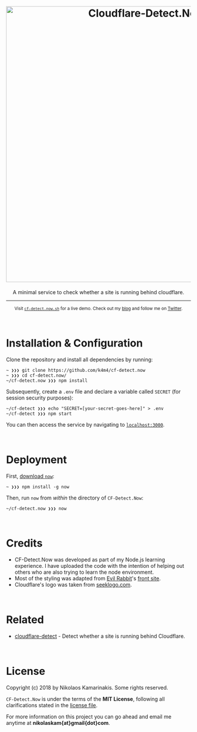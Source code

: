 <h1 align="center">
	<img width="750" src="https://nikolaskama.me/content/images/2018/02/cf-detect.png" alt="Cloudflare-Detect.Now">
</h1>

<p align="center">A minimal service to check whether a site is running behind cloudflare.</p>

---

<p align="center">
	<sub>Visit <a href="https://cf-detect.now.sh"><code>cf-detect.now.sh</code></a> for a live demo. Check out my <a href="https://nikolaskama.me">blog</a> and follow me on <a href="https://twitter.com/nikolaskama">Twitter</a>.</sub>
</p>


<br>

# Installation & Configuration

Clone the repository and install all dependencies by running:

```
~ ❯❯❯ git clone https://github.com/k4m4/cf-detect.now
~ ❯❯❯ cd cf-detect.now/
~/cf-detect.now ❯❯❯ npm install
```

Subsequently, create a `.env` file and declare a variable called `SECRET` (for session security purposes):

```
~/cf-detect ❯❯❯ echo "SECRET=[your-secret-goes-here]" > .env
~/cf-detect ❯❯❯ npm start
```

You can then access the service by navigating to [`localhost:3000`](http://localhost:3000/).


<br>

# Deployment

First, [download `now`](https://zeit.co/download):

```
~ ❯❯❯ npm install -g now
```

Then, run `now` from *within* the directory of `CF-Detect.Now`:

```
~/cf-detect.now ❯❯❯ now
```


<br>

# Credits
- CF-Detect.Now was developed as part of my Node.js learning experience. I have uploaded the code with the intention of helping out others who are also trying to learn the node environment.
- Most of the styling was adapted from [Evil Rabbit](https://twitter.com/evilrabbit_)'s [front site](https://github.com/evilrabbit/front).
- Cloudflare's logo was taken from [seeklogo.com](https://seeklogo.com/vector-logo/294312/cloudflare).


<br>

# Related

- [cloudflare-detect](https://github.com/k4m4/cloudflare-detect) - Detect whether a site is running behind Cloudflare.


<br>

# License

Copyright (c) 2018 by Nikolaos Kamarinakis. Some rights reserved.

`CF-Detect.Now` is under the terms of the **MIT License**, following all clarifications stated in the [license file](license.md).

For more information on this project you can go ahead and email me anytime at **nikolaskam{at}gmail{dot}com**.